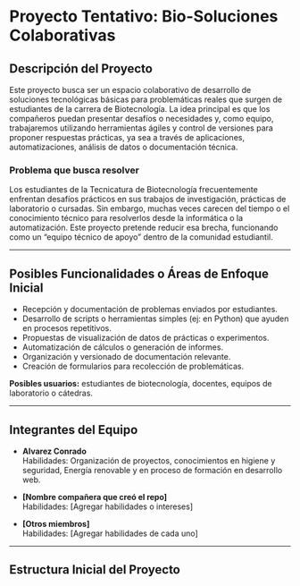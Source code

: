 # Proyecto Tentativo: Bio-Soluciones Colaborativas

## Descripción del Proyecto

Este proyecto busca ser un espacio colaborativo de desarrollo de soluciones tecnológicas básicas para problemáticas reales que surgen de estudiantes de la carrera de Biotecnología. La idea principal es que los compañeros puedan presentar desafíos o necesidades y, como equipo, trabajaremos utilizando herramientas ágiles y control de versiones para proponer respuestas prácticas, ya sea a través de aplicaciones, automatizaciones, análisis de datos o documentación técnica.

### Problema que busca resolver

Los estudiantes de la Tecnicatura de Biotecnología frecuentemente enfrentan desafíos prácticos en sus trabajos de investigación, prácticas de laboratorio o cursadas. Sin embargo, muchas veces carecen del tiempo o el conocimiento técnico para resolverlos desde la informática o la automatización. Este proyecto pretende reducir esa brecha, funcionando como un “equipo técnico de apoyo” dentro de la comunidad estudiantil.

---

## Posibles Funcionalidades o Áreas de Enfoque Inicial

- Recepción y documentación de problemas enviados por estudiantes.
- Desarrollo de scripts o herramientas simples (ej: en Python) que ayuden en procesos repetitivos.
- Propuestas de visualización de datos de prácticas o experimentos.
- Automatización de cálculos o generación de informes.
- Organización y versionado de documentación relevante.
- Creación de formularios para recolección de problemáticas.

**Posibles usuarios:** estudiantes de biotecnología, docentes, equipos de laboratorio o cátedras.

---

## Integrantes del Equipo

- **Alvarez Conrado**  
  Habilidades: Organización de proyectos, conocimientos en higiene y seguridad, Energía renovable y en proceso de formación en desarrollo web.

- **[Nombre compañera que creó el repo]**  
  Habilidades: [Agregar habilidades o intereses]

- **[Otros miembros]**  
  Habilidades: [Agregar habilidades de cada uno]

---

## Estructura Inicial del Proyecto

